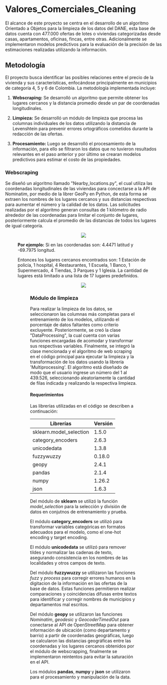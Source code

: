 # Valores_Comerciales_Cleaning

El alcance de este proyecto se centra en el desarrollo de un algoritmo Orientado a Objetos para la limpieza de los datos del DANE, esta base de datos cuenta con 477.000 ofertas de lotes o viviendas categorizadas desde casas, apartamentos, oficinas, fincas, entre otras. Adicionalmente se implementaron modelos predictivos para la evaluación de la precisión de las estimaciones realizadas utilizando la información.  

## Metodología

El proyecto busca identificar las posibles relaciones entre el precio de la vivienda y sus características, enfocándose principalmente en municipios de categoría 4, 5 y 6 de Colombia. La metodología implementada incluye:

1.	**Webscraping:** Se desarrolló un algoritmo que permite obtener los lugares cercanos y la distancia promedio desde un par de coordenadas longitudinales.

2.	**Limpieza:** Se desarrolló un módulo de limpieza que procesa las columnas individuales de los datos utilizando la distancia de Levenshtein para prevenir errores ortográficos cometidos durante la redacción de las ofertas.

3.	**Procesamiento:** Luego se desarrolló el procesamiento de la información, para ello se filtraron los datos que no tuvieron resultados relevantes en el paso anterior y por último se crearan modelos predictivos para estimar el costo de las propiedades.


### Webscraping

Se diseñó un algoritmo llamado "Nearby_locations.py", el cual utiliza las coordenadas longitudinales de las viviendas para concectarse a la API de Nominatim, por medio de la librer GeoPy en Python, de esta forma se extraen los nombres de los lugares cercanos y sus distancias respectivas para aumentar el número y la calidad de los datos. Las solicitudes realizadas por el algoritmo generan consultas de 1 kilómetro de radio alrededor de las coordenadas para limitar el conjunto de lugares, posteriormente calcula el promedio de las distancias de todos los lugares de igual categoría.

<figure class="image">
<p align="center">
<img src="https://github.com/AlvaroVillamizar/Valores_Comerciales_Cleaning/blob/main/Images/Radio_mapa.png" width="auto" height="auto">

**Por ejemplo:** Si en las coordenadas son: 4.4471 latitud y -69.7975 longitud.

Entonces los lugares cercanos encontrados son: 1 Estación de policía, 1 hospital, 4 Restaurantes, 1 Escuela, 1 Banco, 1 Supermercado, 4 Tiendas, 3 Parques y 1 Iglesia. La cantidad de lugares está limitado a una lista de 17 lugares predefinidos.

<figure class="image">
<p align="center">
<img src="https://github.com/AlvaroVillamizar/Valores_Comerciales_Cleaning/blob/main/Images/Lugares_cercanos_algoritmo.png" width="auto" height="auto">

### Módulo de limpieza

Para realizar la limpieza de los datos, se seleccionaron las columnas más completas para el entrenamiento de los modelos, utilizando el porcentaje de datos faltantes como criterio excluyente. Posteriormente, se creó la clase "DataProcessing", la cual cuenta con varias funciones encargadas de acomodar y transformar sus respectivas variables. Finalmente, se integró la clase mencionada y el algoritmo de web scraping en el código principal para ejecutar la limpieza y la transformación de los datos usando la librería 'Multiprocessing'. El algoritmo está diseñado de modo que el usuario ingrese un número del 1 al 439.526, seleccionando aleatoriamente la cantidad de filas indicada y realizando la respectiva limpieza.


#### Requerimientos

Las librerías utilizadas en el código se describen a continuación:

| **Librerías**           | **Versión** |
|-------------------------|---------|
| sklearn.model_selection | 1.5.0   |
| category_encoders       | 2.6.3   |
| unicodedata             | 1.3.8   |
| fuzzywuzzy              | 0.18.0  |
| geopy                   | 2.4.1   |
| pandas                  | 2.1.4   |
| numpy                   | 1.26.2  |
| json                    | 1.6.3   |

Del módulo de **sklearn** se utilizó la función *model_selection* para la selección y división de datos en conjutnos de entrenamiento y prueba.

El módulo **category_encoders** se utilizó para transformar variables categóricas en formatos adecuados para el modelo, como el one-hot encoding y target encoding.

El módulo **unicodedata** se utilizó para remover tildes y normalizar las cadenas de texto, asegurando consistencia en los nombres de las localidades y otros campos de texto.

Del módulo **fuzzywuzzy** se utilizaron las funciones *fuzz* y *process* para corregir errores humanos en la digitacion de la información en las ofertas de la base de datos. Estas funciones permitieron realizar comparaciones y coincidencias difusas entre textos para identificar y corregir nombres de municipios y departamentos mal escritos.

Del módulo **geopy** se utilizaron las funciones *Nominatim*, *geodesic* y *GeocoderTimedOut* para conectarse al API de OpenStreetMap para obtener información de ubicación (como departamento y barrio) a partir de coordenadas geográficas, luego se calcularon las distancias geográficas entre las coordenadas y los lugares cercanos obtenidos por el módulo de webscrapping, finalmente se implementaron reintentos para evitar la saturación en el API.

Los módulos **pandas**, **numpy** y **json** se utilizaron para el procesamiento y manipulación de la data.
